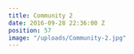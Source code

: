 ```yaml
---
title: Community 2
date: 2016-09-28 22:36:00 Z
position: 57
image: "/uploads/Community-2.jpg"
---
```


